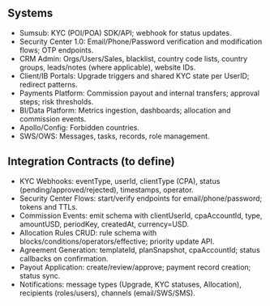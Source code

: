 ## Systems
- Sumsub: KYC (POI/POA) SDK/API; webhook for status updates.
- Security Center 1.0: Email/Phone/Password verification and modification flows; OTP endpoints.
- CRM Admin: Orgs/Users/Sales, blacklist, country code lists, country groups, leads/notes (where applicable), website IDs.
- Client/IB Portals: Upgrade triggers and shared KYC state per UserID; redirect patterns.
- Payments Platform: Commission payout and internal transfers; approval steps; risk thresholds.
- BI/Data Platform: Metrics ingestion, dashboards; allocation and commission events.
- Apollo/Config: Forbidden countries.
- SWS/OWS: Messages, tasks, records, role management.

## Integration Contracts (to define)
- KYC Webhooks: eventType, userId, clientType (CPA), status (pending/approved/rejected), timestamps, operator.
- Security Center Flows: start/verify endpoints for email/phone/password; tokens and TTLs.
- Commission Events: emit schema with clientUserId, cpaAccountId, type, amountUSD, periodKey, createdAt, currency=USD.
- Allocation Rules CRUD: rule schema with blocks/conditions/operators/effective; priority update API.
- Agreement Generation: templateId, planSnapshot, cpaAccountId; status callbacks on confirmation.
- Payout Application: create/review/approve; payment record creation; status sync.
- Notifications: message types (Upgrade, KYC statuses, Allocation), recipients (roles/users), channels (email/SWS/SMS).